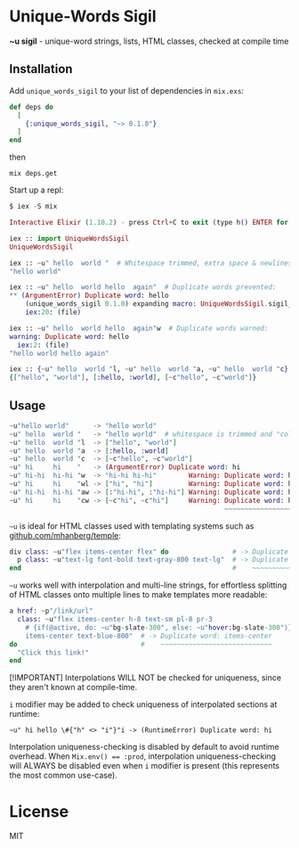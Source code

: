 # Unique-Words Sigil

**~u sigil** - unique-word strings, lists, HTML classes, checked at compile time

## Installation

Add `unique_words_sigil` to your list of dependencies in `mix.exs`:

```elixir
def deps do
  [
    {:unique_words_sigil, "~> 0.1.0"}
  ]
end
```
then
```
mix deps.get
```
Start up a repl:
```elixir
$ iex -S mix

Interactive Elixir (1.18.2) - press Ctrl+C to exit (type h() ENTER for help)

iex :: import UniqueWordsSigil
UniqueWordsSigil

iex :: ~u" hello  world "  # Whitespace trimmed, extra space & newlines ignored:
"hello world"

iex :: ~u" hello  world hello  again"  # Duplicate words prevented:
** (ArgumentError) Duplicate word: hello
    (unique_words_sigil 0.1.0) expanding macro: UniqueWordsSigil.sigil_u/2
    iex:20: (file)

iex :: ~u" hello  world hello  again"w  # Duplicate words warned:
warning: Duplicate word: hello
  iex:2: (file)
"hello world hello again"

iex :: {~u" hello  world "l, ~u" hello  world "a, ~u" hello  world "c}  # Modifiers:
{["hello", "world"], [:hello, :world], [~c"hello", ~c"world"]}
```

## Usage

```elixir
~u"hello world"      -> "hello world"
~u" hello  world "   -> "hello world"  # whitespace is trimmed and "collapsed"
~u" hello  world "l  -> ["hello", "world"]
~u" hello  world "a  -> [:hello, :world]
~u" hello  world "c  -> [~c"hello", ~c"world"]
~u" hi     hi    "   -> (ArgumentError) Duplicate word: hi
~u" hi-hi  hi-hi "w  -> "hi-hi hi-hi"        Warning: Duplicate word: hi-hi
~u" hi     hi    "wl -> ["hi", "hi"]         Warning: Duplicate word: hi
~u" hi-hi  hi-hi "aw -> [:"hi-hi", :"hi-hi"] Warning: Duplicate word: hi-hi
~u" hi     hi    "cw -> [~c"hi", ~c"hi"]     Warning: Duplicate word: hi
                                                      ~~~~~~~~~~~~~~~~~~
```

`~u` is ideal for HTML classes used with templating systems such as [github.com/mhanberg/temple](https://github.com/mhanberg/temple):
```elixir
div class: ~u"flex items-center flex" do                # -> Duplicate word: flex
  p class: ~u"text-lg font-bold text-gray-800 text-lg"  # -> Duplicate word: text-lg
end                                                     #    ~~~~~~~~~~~~~~~~~~~~~~~
```

`~u` works well with interpolation and multi-line strings, for effortless splitting of HTML classes onto multiple lines to make templates more readable:

```elixir
a href: ~p"/link/url"
  class: ~u"flex items-center h-8 text-sm pl-8 pr-3
    # {if(@active, do: ~u"bg-slate-300", else: ~u"hover:bg-slate-300")}
    items-center text-blue-800"  # -> Duplicate word: items-center
do                               #    ~~~~~~~~~~~~~~~~~~~~~~~~~~~~
  "Click this link!"
end
```
[!IMPORTANT]
Interpolations WILL NOT be checked for uniqueness, since they aren't known at compile-time.

`i` modifier may be added to check uniqueness of interpolated sections at runtime:
```
~u" hi hello \#{"h" <> "i"}"i -> (RuntimeError) Duplicate word: hi
```
Interpolation uniqueness-checking is disabled by default to avoid runtime overhead.
When `Mix.env() == :prod`, interpolation uniqueness-checking will ALWAYS be disabled
even when `i` modifier is present (this represents the most common use-case).

# License

MIT

